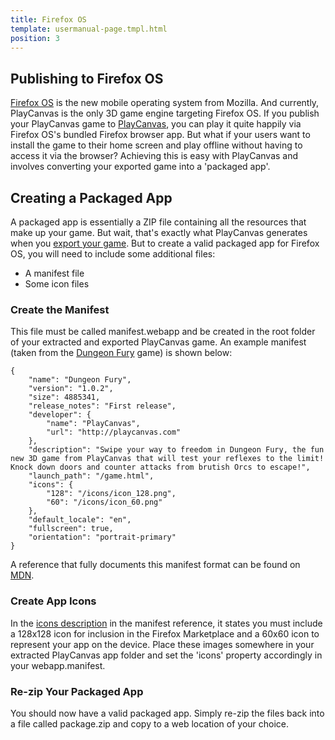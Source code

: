 ```yaml
---
title: Firefox OS
template: usermanual-page.tmpl.html
position: 3
---
```


## Publishing to Firefox OS

[Firefox OS][1] is the new mobile operating system from Mozilla. And currently, PlayCanvas is the only 3D game engine targeting Firefox OS. If you publish your PlayCanvas game to [PlayCanvas][2], you can play it quite happily via Firefox OS's bundled Firefox browser app. But what if your users want to install the game to their home screen and play offline without having to access it via the browser? Achieving this is easy with PlayCanvas and involves converting your exported game into a 'packaged app'.

## Creating a Packaged App

A packaged app is essentially a ZIP file containing all the resources that make up your game. But wait, that's exactly what PlayCanvas generates when you [export your game][3]. But to create a valid packaged app for Firefox OS, you will need to include some additional files:

* A manifest file
* Some icon files

### Create the Manifest

This file must be called manifest.webapp and be created in the root folder of your extracted and exported PlayCanvas game. An example manifest (taken from the [Dungeon Fury][4] game) is shown below:

~~~javascript~~~
{
    "name": "Dungeon Fury",
    "version": "1.0.2",
    "size": 4885341,
    "release_notes": "First release",
    "developer": {
        "name": "PlayCanvas",
        "url": "http://playcanvas.com"
    },
    "description": "Swipe your way to freedom in Dungeon Fury, the fun new 3D game from PlayCanvas that will test your reflexes to the limit! Knock down doors and counter attacks from brutish Orcs to escape!",
    "launch_path": "/game.html",
    "icons": {
        "128": "/icons/icon_128.png",
        "60": "/icons/icon_60.png"
    },
    "default_locale": "en",
    "fullscreen": true,
    "orientation": "portrait-primary"
}
~~~

A reference that fully documents this manifest format can be found on [MDN][5].

### Create App Icons

In the [icons description][6] in the manifest reference, it states you must include a 128x128 icon for inclusion in the Firefox Marketplace and a 60x60 icon to represent your app on the device. Place these images somewhere in your extracted PlayCanvas app folder and set the 'icons' property accordingly in your webapp.manifest.

### Re-zip Your Packaged App

You should now have a valid packaged app. Simply re-zip the files back into a file called package.zip and copy to a web location of your choice.

[1]: http://www.mozilla.org/en-US/firefox/os/
[2]: /user-manual/publishing/web/playcanvas-hosting
[3]: /user-manual/publishing/web/self-hosting
[4]: http://dungeonfury.playcanvas.com/
[5]: https://developer.mozilla.org/en-US/Apps/Developing/Manifest
[6]: https://developer.mozilla.org/en-US/Apps/Developing/Manifest#icons
